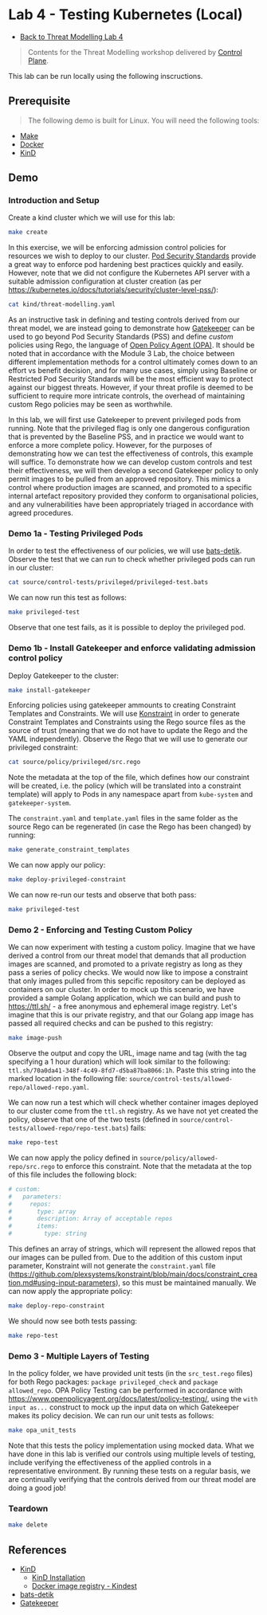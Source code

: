 # Lab 4 - Testing Kubernetes (Local)

- [Back to Threat Modelling Lab 4](/lab4/README.md)

> Contents for the Threat Modelling workshop delivered by [Control Plane](https://control-plane.io).

This lab can be run locally using the following inscructions. 

## Prerequisite

> The following demo is built for Linux. You will need the following tools:

- [Make](https://www.gnu.org/software/make/manual/make.html)
- [Docker](https://www.docker.com)
- [KinD](https://kind.sigs.k8s.io/docs/user/quick-start/)

## Demo

### Introduction and Setup

Create a kind cluster which we will use for this lab:  

```bash
make create
```

In this exercise, we will be enforcing admission control policies for resources we wish to deploy to our cluster. [Pod Security Standards](https://kubernetes.io/docs/concepts/security/pod-security-standards/) provide a great way to enforce pod hardening best practices quickly and easily. However, note that we did not configure the Kubernetes API server with a suitable admission configuration at cluster creation (as per https://kubernetes.io/docs/tutorials/security/cluster-level-pss/):

```bash
cat kind/threat-modelling.yaml
```
As an instructive task in defining and testing controls derived from our threat model, we are instead going to demonstrate how [Gatekeeper](https://github.com/open-policy-agent/gatekeeper) can be used to go beyond Pod Security Standards (PSS) and define *custom* policies using Rego, the language of [Open Policy Agent (OPA)](https://github.com/open-policy-agent/opa). It should be noted that in accordance with the Module 3 Lab, the choice between different implementation methods for a control ultimately comes down to an effort vs benefit decision, and for many use cases, simply using Baseline or Restricted Pod Security Standards will be the most efficient way to protect against our biggest threats. However, if your threat profile is deemed to be sufficient to require more intricate controls, the overhead of maintaining custom Rego policies may be seen as worthwhile.  

In this lab, we will first use Gatekeeper to prevent privileged pods from running. Note that the privileged flag is only one dangerous configuration that is prevented by the Baseline PSS, and in practice we would want to enforce a more complete policy. However, for the purposes of demonstrating how we can test the effectiveness of controls, this example will suffice. To demonstrate how we can develop custom controls and test their effectiveness, we will then develop a second Gatekeeper policy to only permit images to be pulled from an approved repository. This mimics a control where production images are scanned, and promoted to a specific internal artefact repository provided they conform to organisational policies, and any vulnerabilities have been appropriately triaged in accordance with agreed procedures. 

### Demo 1a - Testing Privileged Pods

In order to test the effectiveness of our policies, we will use [bats-detik](https://github.com/bats-core/bats-detik). Observe the test that we can run to check whether privileged pods can run in our cluster:

```bash
cat source/control-tests/privileged/privileged-test.bats
```
We can now run this test as follows:
```bash
make privileged-test
```
Observe that one test fails, as it is possible to deploy the privileged pod. 

### Demo 1b - Install Gatekeeper and enforce validating admission control policy

Deploy Gatekeeper to the cluster:

```bash
make install-gatekeeper
```
Enforcing policies using gatekeeper ammounts to creating Constraint Templates and Constraints. We will use [Konstraint](https://github.com/plexsystems/konstraint) in order to generate Constraint Templates and Constraints using the Rego source files as the source of trust (meaning that we do not have to update the Rego and the YAML independently). Observe the Rego that we will use to generate our privileged constraint:
```bash
cat source/policy/privileged/src.rego
```
Note the metadata at the top of the file, which defines how our constraint will be created, i.e. the policy (which will be translated into a constraint template) will apply to Pods in any namespace apart from `kube-system` and `gatekeeper-system`. 

The `constraint.yaml` and `template.yaml` files in the same folder as the source Rego can be regenerated (in case the Rego has been changed) by running:
```bash
make generate_constraint_templates
```
We can now apply our policy:
```bash
make deploy-privileged-constraint
```

We can now re-run our tests and observe that both pass:
```bash
make privileged-test
```

### Demo 2 - Enforcing and Testing Custom Policy

We can now experiment with testing a custom policy. Imagine that we have derived a control from our threat model that demands that all production images are scanned, and promoted to a private registry as long as they pass a series of policy checks. We would now like to impose a constraint that only images pulled from this sepcific repository can be deployed as containers on our cluster. In order to mock up this scenario, we have provided a sample Golang application, which we can build and push to https://ttl.sh/ - a free anonymous and ephemeral image registry. Let's imagine that this is our private registry, and that our Golang app image has passed all required checks and can be pushed to this registry:
```bash
make image-push
```
Observe the output and copy the URL, image name and tag (with the tag specifying a 1 hour duration) which will look similar to the following: `ttl.sh/70a0da41-348f-4c49-8fd7-d5ba87ba8066:1h`. Paste this string into the marked location in the following file: `source/control-tests/allowed-repo/allowed-repo.yaml`. 

We can now run a test which will check whether container images deployed to our cluster come from the `ttl.sh` registry. As we have not yet created the policy, observe that one of the two tests (defined in `source/control-tests/allowed-repo/repo-test.bats`) fails:
```bash
make repo-test
```
We can now apply the policy defined in `source/policy/allowed-repo/src.rego` to enforce this constraint. Note that the metadata at the top of this file includes the following block:
```bash
# custom:
#   parameters:
#     repos:
#       type: array
#       description: Array of acceptable repos
#       items:
#         type: string
```
This defines an array of strings, which will represent the allowed repos that our images can be pulled from. Due to the addition of this custom input parameter, Konstraint will not generate the `constraint.yaml` file (https://github.com/plexsystems/konstraint/blob/main/docs/constraint_creation.md#using-input-parameters), so this must be maintained manually. We can now apply the appropriate policy:
```bash
make deploy-repo-constraint
```
We should now see both tests passing:
```bash
make repo-test
```

### Demo 3 - Multiple Layers of Testing
In the policy folder, we have provided unit tests (in the `src_test.rego` files) for both Rego packages: `package privileged_check` and `package allowed_repo`. OPA Policy Testing can be performed in accordance with https://www.openpolicyagent.org/docs/latest/policy-testing/, using the `with input as...` construct to mock up the input data on which Gatekeeper makes its policy decision. We can run our unit tests as follows:
```bash
make opa_unit_tests
```

Note that this tests the policy implementation using mocked data. What we have done in this lab is verified our controls using multiple levels of testing, include verifying the effectiveness of the applied controls in a representative environment. By running these tests on a regular basis, we are continually verifying that the controls derived from our threat model are doing a good job!

### Teardown

```bash
make delete
```

## References

- [KinD](https://kind.sigs.k8s.io/)
  - [KinD Installation](https://kind.sigs.k8s.io/docs/user/quick-start/#installation)
  - [Docker image registry - Kindest](https://hub.docker.com/u/kindest)
- [bats-detik](https://github.com/bats-core/bats-detik)
- [Gatekeeper](https://github.com/open-policy-agent/gatekeeper)